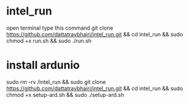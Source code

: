 # intel_run
open terminal type this command
git clone https://github.com/dattatraybhairi/intel_run.git && cd intel_run && sudo chmod +x run.sh && sudo ./run.sh

# install ardunio 
sudo rm -rv /intel_run && sudo git clone https://github.com/dattatraybhairi/intel_run.git && cd intel_run && sudo chmod +x setup-ard.sh && sudo ./setup-ard.sh
